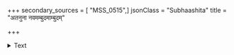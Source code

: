 +++
secondary_sources = [ "MSS_0515",]
jsonClass = "Subhaashita"
title = "अतनुना नवमम्बुदमाम्बुदम्"

+++

<details><summary>Text</summary>

अतनुना नवमम्बुदमाम्बुदं सुतनुरस्त्रमुदस्तमवेक्ष्य सा।  
उचितमायतनिःश्वसितच्छलाच् छ्वसनशस्त्रममुञ्चदमुं प्रति॥
</details>

